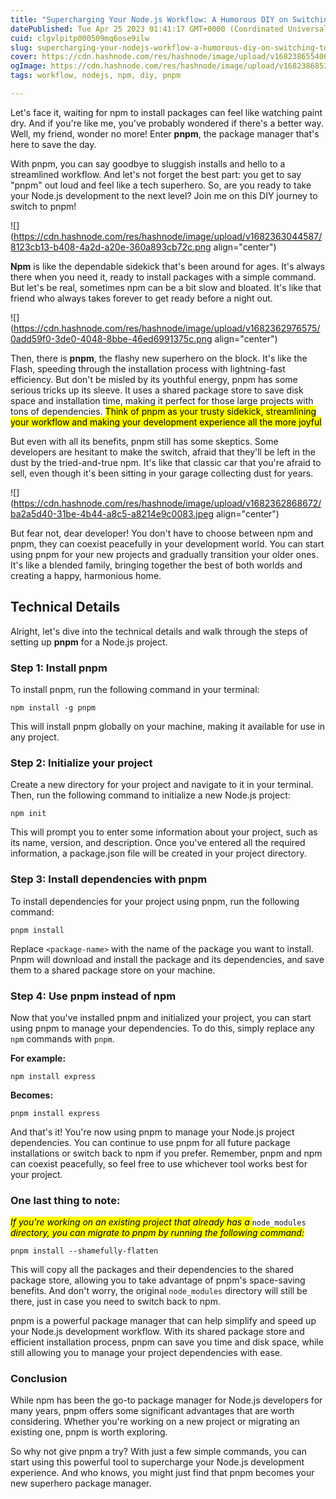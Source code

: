 ```yaml
---
title: "Supercharging Your Node.js Workflow: A Humorous DIY on Switching to pnpm"
datePublished: Tue Apr 25 2023 01:41:17 GMT+0000 (Coordinated Universal Time)
cuid: clgvlpitp000509mq6ose9ilw
slug: supercharging-your-nodejs-workflow-a-humorous-diy-on-switching-to-pnpm
cover: https://cdn.hashnode.com/res/hashnode/image/upload/v1682386554065/48a5f686-4c45-472b-aec1-e22c57810a2f.jpeg
ogImage: https://cdn.hashnode.com/res/hashnode/image/upload/v1682386853485/cd97f1cc-49ba-4292-a7ee-0fa910e778b3.jpeg
tags: workflow, nodejs, npm, diy, pnpm

---
```


Let's face it, waiting for npm to install packages can feel like watching paint dry. And if you're like me, you've probably wondered if there's a better way. Well, my friend, wonder no more! Enter **pnpm**, the package manager that's here to save the day.

With pnpm, you can say goodbye to sluggish installs and hello to a streamlined workflow. And let's not forget the best part: you get to say "pnpm" out loud and feel like a tech superhero. So, are you ready to take your Node.js development to the next level? Join me on this DIY journey to switch to pnpm!

![](https://cdn.hashnode.com/res/hashnode/image/upload/v1682363044587/8123cb13-b408-4a2d-a20e-360a893cb72c.png align="center")

**Npm** is like the dependable sidekick that's been around for ages. It's always there when you need it, ready to install packages with a simple command. But let's be real, sometimes npm can be a bit slow and bloated. It's like that friend who always takes forever to get ready before a night out.

![](https://cdn.hashnode.com/res/hashnode/image/upload/v1682362976575/0add59f0-3de0-4048-8bbe-46ed6991375c.png align="center")

Then, there is **pnpm**, the flashy new superhero on the block. It's like the Flash, speeding through the installation process with lightning-fast efficiency. But don't be misled by its youthful energy, pnpm has some serious tricks up its sleeve. It uses a shared package store to save disk space and installation time, making it perfect for those large projects with tons of dependencies. <mark>Think of pnpm as your trusty sidekick, streamlining your workflow and making your development experience all the more joyful</mark>

But even with all its benefits, pnpm still has some skeptics. Some developers are hesitant to make the switch, afraid that they'll be left in the dust by the tried-and-true npm. It's like that classic car that you're afraid to sell, even though it's been sitting in your garage collecting dust for years.

![](https://cdn.hashnode.com/res/hashnode/image/upload/v1682362868672/ba2a5d40-31be-4b44-a8c5-a8214e9c0083.jpeg align="center")

But fear not, dear developer! You don't have to choose between npm and pnpm, they can coexist peacefully in your development world. You can start using pnpm for your new projects and gradually transition your older ones. It's like a blended family, bringing together the best of both worlds and creating a happy, harmonious home.

## **Technical Details**

  
Alright, let's dive into the technical details and walk through the steps of setting up **pnpm** for a Node.js project.

### Step 1: Install pnpm

To install pnpm, run the following command in your terminal:

`npm install -g pnpm`

This will install pnpm globally on your machine, making it available for use in any project.

### Step 2: Initialize your project

Create a new directory for your project and navigate to it in your terminal. Then, run the following command to initialize a new Node.js project:

`npm init`

This will prompt you to enter some information about your project, such as its name, version, and description. Once you've entered all the required information, a package.json file will be created in your project directory.

### Step 3: Install dependencies with pnpm

To install dependencies for your project using pnpm, run the following command:

`pnpm install`

Replace `<package-name>` with the name of the package you want to install. Pnpm will download and install the package and its dependencies, and save them to a shared package store on your machine.

### Step 4: Use pnpm instead of npm

Now that you've installed pnpm and initialized your project, you can start using pnpm to manage your dependencies. To do this, simply replace any `npm` commands with `pnpm`.

**For example:**

`npm install express`

**Becomes:**

`pnpm install express`

And that's it! You're now using pnpm to manage your Node.js project dependencies. You can continue to use pnpm for all future package installations or switch back to npm if you prefer. Remember, pnpm and npm can coexist peacefully, so feel free to use whichever tool works best for your project.

### One last thing to note:

*<mark>If you're working on an existing project that already has a </mark>* `node_modules` *<mark>directory, you can migrate to pnpm by running the following command:</mark>*

`pnpm install --shamefully-flatten`

This will copy all the packages and their dependencies to the shared package store, allowing you to take advantage of pnpm's space-saving benefits. And don't worry, the original `node_modules` directory will still be there, just in case you need to switch back to npm.

pnpm is a powerful package manager that can help simplify and speed up your Node.js development workflow. With its shared package store and efficient installation process, pnpm can save you time and disk space, while still allowing you to manage your project dependencies with ease.

### Conclusion

While npm has been the go-to package manager for Node.js developers for many years, pnpm offers some significant advantages that are worth considering. Whether you're working on a new project or migrating an existing one, pnpm is worth exploring.

So why not give pnpm a try? With just a few simple commands, you can start using this powerful tool to supercharge your Node.js development experience. And who knows, you might just find that pnpm becomes your new superhero package manager.